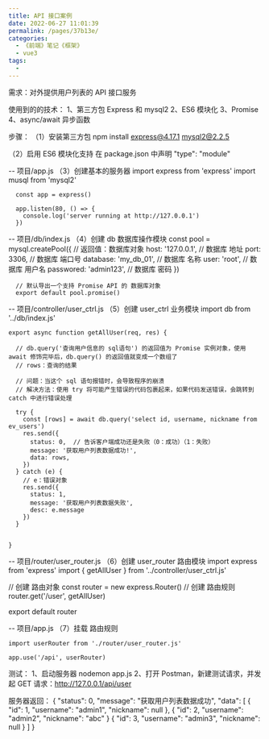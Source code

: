 ```yaml
---
title: API 接口案例
date: 2022-06-27 11:01:39
permalink: /pages/37b13e/
categories:
  - 《前端》笔记《框架》
  - vue3
tags:
  - 
---
```

需求：对外提供用户列表的 API 接口服务

使用到的的技术：
  1、第三方包 Express 和 mysql2
  2、ES6 模块化
  3、Promise
  4、async/await 异步函数

步骤：
  （1）安装第三方包
    npm install express@4.17.1 mysql2@2.2.5

  （2）启用 ES6 模块化支持
    在 package.json 中声明 "type": "module"
  
  -- 项目/app.js
    （3）创建基本的服务器
      import express from 'express'
      import musql from 'mysql2'

      const app = express()

      app.listen(80, () => {
        console.log('server running at http://127.0.0.1')
      })

  -- 项目/db/index.js
    （4）创建 db 数据库操作模块
      const pool = mysql.createPool({  // 返回值：数据库对象
        host: '127.0.0.1',      // 数据库 地址
        port: 3306,             // 数据库 端口号
        database: 'my_db_01',   // 数据库 名称
        user: 'root',           // 数据库 用户名
        passwored: 'admin123',  // 数据库 密码
      })

      // 默认导出一个支持 Promise API 的 数据库对象
      export default pool.promise()
    
  -- 项目/controller/user_ctrl.js
    （5）创建 user_ctrl 业务模块
    import db from '../db/index.js'

    export async function getAllUser(req, res) {

      // db.query('查询用户信息的 sql语句') 的返回值为 Promise 实例对象，使用 await 修饰完毕后，db.query() 的返回值就变成一个数组了
      // rows：查询的结果

      // 问题：当这个 sql 语句报错时，会导致程序的崩溃
      // 解决方法：使用 try 将可能产生错误的代码包裹起来，如果代码发送错误，会跳转到 catch 中进行错误处理

      try {
        const [rows] = await db.query('select id, username, nickname from ev_users')
        res.send({
          status: 0,  // 告诉客户端成功还是失败（0：成功）（1：失败）
          message: '获取用户列表数据成功!',
          data: rows,
        })
      } catch (e) {
        // e：错误对象
        res.send({ 
          status: 1,
          message: '获取用户列表数据失败',
          desc: e.message
        })
      }
      
      
    }

  -- 项目/router/user_router.js
  （6）创建 user_router 路由模块
  import express from 'express'
  import { getAllUser } from '../controller/user_ctrl.js'

  // 创建 路由对象
  const router = new express.Router()
  // 创建 路由规则
  router.get('/user', getAllUser)

  export default router

  -- 项目/app.js
    （7）挂载 路由规则

    import userRouter from './router/user_router.js'

    app.use('/api', userRouter)

测试：
  1、启动服务器 nodemon app.js
  2、打开 Postman，新建测试请求，并发起 GET 请求：http://127.0.0.1/api/user
  
  服务器返回：
    {
      "status": 0,
      "message": "获取用户列表数据成功",
      "data": [
        {
          "id": 1,
          "username": "admin1",
          "nickname": null
        },
        {
          "id": 2,
          "username": "admin2",
          "nickname": "abc"
        }
        {
          "id": 3,
          "username": "admin3",
          "nickname": null
        }
      ]
    }